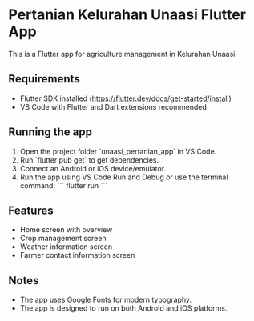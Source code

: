 # Pertanian Kelurahan Unaasi Flutter App

This is a Flutter app for agriculture management in Kelurahan Unaasi.

## Requirements

- Flutter SDK installed (https://flutter.dev/docs/get-started/install)
- VS Code with Flutter and Dart extensions recommended

## Running the app

1. Open the project folder \`unaasi_pertanian_app\` in VS Code.
2. Run \`flutter pub get\` to get dependencies.
3. Connect an Android or iOS device/emulator.
4. Run the app using VS Code Run and Debug or use the terminal command:
   \`\`\`
   flutter run
   \`\`\`

## Features

- Home screen with overview
- Crop management screen
- Weather information screen
- Farmer contact information screen

## Notes

- The app uses Google Fonts for modern typography.
- The app is designed to run on both Android and iOS platforms.
